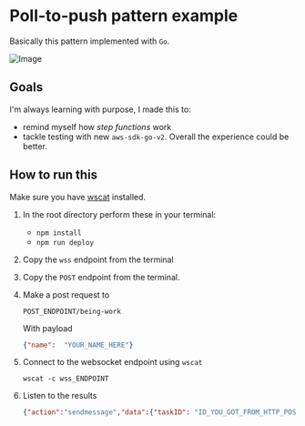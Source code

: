# Poll-to-push pattern example


Basically this pattern implemented with `Go`.

![Image](https://d2908q01vomqb2.cloudfront.net/1b6453892473a467d07372d45eb05abc2031647a/2019/08/27/Arch.png)

## Goals

I'm always learning with purpose, I made this to:

- remind myself how *step functions* work
- tackle testing with new `aws-sdk-go-v2`. Overall the experience could be better.

## How to run this 

Make sure you have [wscat](https://www.npmjs.com/package/wscat) installed.

1. In the root directory perform these in your terminal:
    - `npm install`
    - `npm run deploy`

2. Copy the `wss` endpoint from the terminal

3. Copy the `POST` endpoint from the terminal.

4. Make a post request to
    ```text
    POST_ENDPOINT/being-work
    ```

    With payload
    ```json
    {"name":  "YOUR_NAME_HERE"}
    ```

5. Connect to the websocket endpoint using `wscat`

    ```text
    wscat -c wss_ENDPOINT
    ```
6. Listen to the results

    ```json
    {"action":"sendmessage","data":{"taskID": "ID_YOU_GOT_FROM_HTTP_POST"}}
    ```


